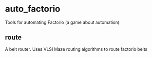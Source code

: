 # auto\_factorio
Tools for automating Factorio (a game about automation)

## route
A belt router. Uses VLSI Maze routing algorithms to route factorio belts

